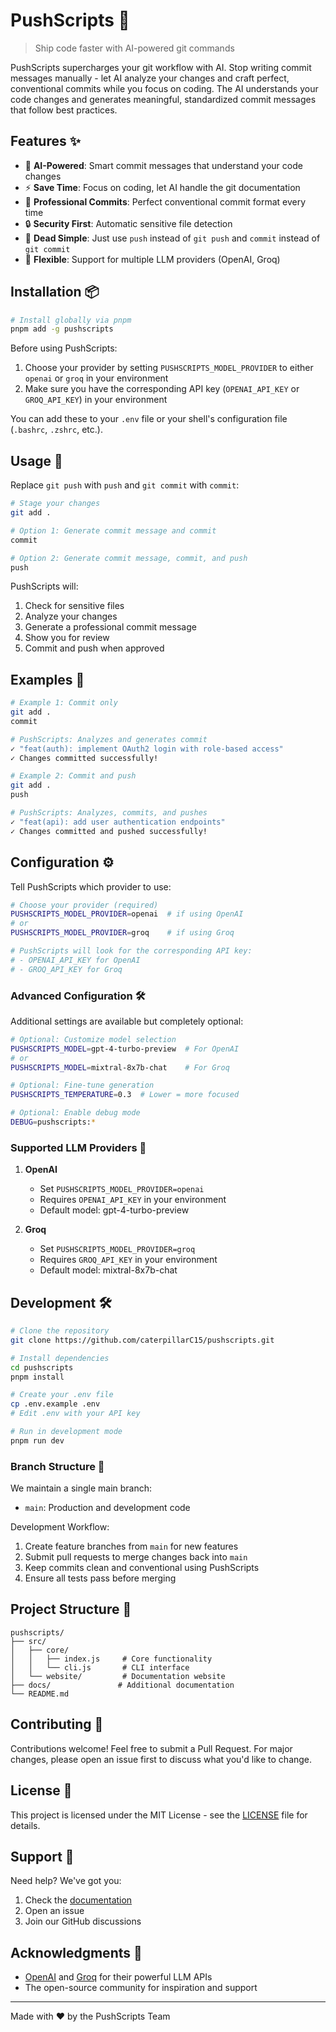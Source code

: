 # PushScripts 🚀

> Ship code faster with AI-powered git commands

PushScripts supercharges your git workflow with AI. Stop writing commit messages manually - let AI analyze your changes and craft perfect, conventional commits while you focus on coding. The AI understands your code changes and generates meaningful, standardized commit messages that follow best practices.

## Features ✨

- 🧠 **AI-Powered**: Smart commit messages that understand your code changes
- ⚡ **Save Time**: Focus on coding, let AI handle the git documentation
- 📝 **Professional Commits**: Perfect conventional commit format every time
- 🔒 **Security First**: Automatic sensitive file detection
- 🚀 **Dead Simple**: Just use `push` instead of `git push` and `commit` instead of `git commit`
- 🔄 **Flexible**: Support for multiple LLM providers (OpenAI, Groq)

## Installation 📦

```bash
# Install globally via pnpm
pnpm add -g pushscripts
```

Before using PushScripts:
1. Choose your provider by setting `PUSHSCRIPTS_MODEL_PROVIDER` to either `openai` or `groq` in your environment
2. Make sure you have the corresponding API key (`OPENAI_API_KEY` or `GROQ_API_KEY`) in your environment

You can add these to your `.env` file or your shell's configuration file (`.bashrc`, `.zshrc`, etc.).

## Usage 🚀

Replace `git push` with `push` and `git commit` with `commit`:

```bash
# Stage your changes
git add .

# Option 1: Generate commit message and commit
commit

# Option 2: Generate commit message, commit, and push
push
```

PushScripts will:
1. Check for sensitive files
2. Analyze your changes
3. Generate a professional commit message
4. Show you for review
5. Commit and push when approved

## Examples 📝

```bash
# Example 1: Commit only
git add .
commit

# PushScripts: Analyzes and generates commit
✓ "feat(auth): implement OAuth2 login with role-based access"
✓ Changes committed successfully!

# Example 2: Commit and push
git add .
push

# PushScripts: Analyzes, commits, and pushes
✓ "feat(api): add user authentication endpoints"
✓ Changes committed and pushed successfully!
```

## Configuration ⚙️

Tell PushScripts which provider to use:

```bash
# Choose your provider (required)
PUSHSCRIPTS_MODEL_PROVIDER=openai  # if using OpenAI
# or
PUSHSCRIPTS_MODEL_PROVIDER=groq    # if using Groq

# PushScripts will look for the corresponding API key:
# - OPENAI_API_KEY for OpenAI
# - GROQ_API_KEY for Groq
```

### Advanced Configuration 🛠️

Additional settings are available but completely optional:

```bash
# Optional: Customize model selection
PUSHSCRIPTS_MODEL=gpt-4-turbo-preview  # For OpenAI
# or
PUSHSCRIPTS_MODEL=mixtral-8x7b-chat    # For Groq

# Optional: Fine-tune generation
PUSHSCRIPTS_TEMPERATURE=0.3  # Lower = more focused

# Optional: Enable debug mode
DEBUG=pushscripts:*
```

### Supported LLM Providers 🤖

1. **OpenAI**
   - Set `PUSHSCRIPTS_MODEL_PROVIDER=openai`
   - Requires `OPENAI_API_KEY` in your environment
   - Default model: gpt-4-turbo-preview

2. **Groq**
   - Set `PUSHSCRIPTS_MODEL_PROVIDER=groq`
   - Requires `GROQ_API_KEY` in your environment
   - Default model: mixtral-8x7b-chat

## Development 🛠️

```bash
# Clone the repository
git clone https://github.com/caterpillarC15/pushscripts.git

# Install dependencies
cd pushscripts
pnpm install

# Create your .env file
cp .env.example .env
# Edit .env with your API key

# Run in development mode
pnpm run dev
```

### Branch Structure 🌳

We maintain a single main branch:
- `main`: Production and development code

Development Workflow:
1. Create feature branches from `main` for new features
2. Submit pull requests to merge changes back into `main`
3. Keep commits clean and conventional using PushScripts
4. Ensure all tests pass before merging

## Project Structure 📁

```
pushscripts/
├── src/
│   ├── core/
│   │   ├── index.js     # Core functionality
│   │   └── cli.js       # CLI interface
│   └── website/         # Documentation website
├── docs/               # Additional documentation
└── README.md
```

## Contributing 🤝

Contributions welcome! Feel free to submit a Pull Request. For major changes, please open an issue first to discuss what you'd like to change.

## License 📄

This project is licensed under the MIT License - see the [LICENSE](LICENSE) file for details.

## Support 💬

Need help? We've got you:
1. Check the [documentation](https://github.com/caterpillarC15/pushscripts)
2. Open an issue
3. Join our GitHub discussions

## Acknowledgments 🙏

- [OpenAI](https://openai.com) and [Groq](https://groq.com) for their powerful LLM APIs
- The open-source community for inspiration and support

---
Made with ❤️ by the PushScripts Team